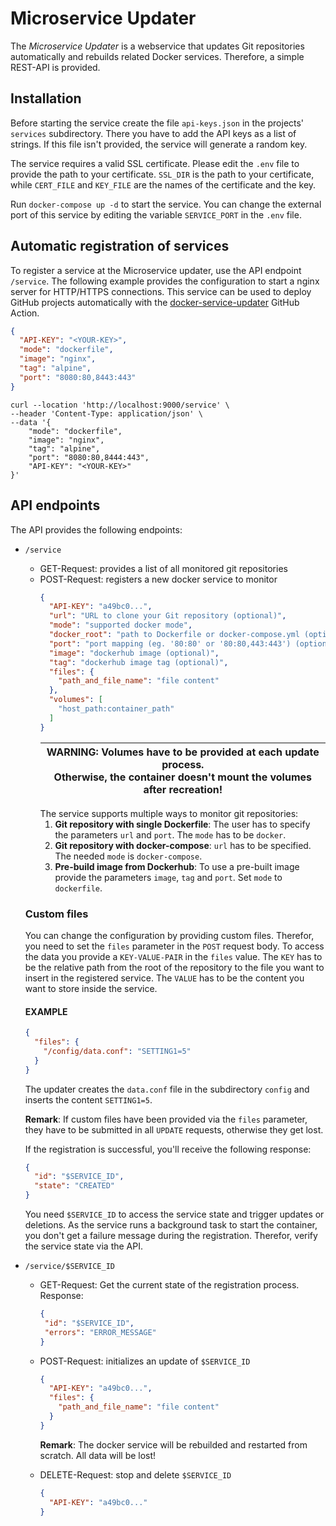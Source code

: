 # Microservice Updater

The *Microservice Updater* is a webservice that updates Git repositories
automatically and rebuilds related Docker services. Therefore, a simple
REST-API is provided.

## Installation
Before starting the service create the file `api-keys.json`
in the projects' `services` subdirectory. There you have to add the API keys as a
list of strings. If this file isn't provided, the service will generate a random key.

The service requires a valid SSL certificate. Please edit the `.env` file
to provide the path to your certificate. `SSL_DIR` is the path to 
your certificate, while `CERT_FILE` and `KEY_FILE` are the names of the
certificate and the key.

Run `docker-compose up -d` to start the service. You can change the external
port of this service by editing the variable `SERVICE_PORT` in the `.env`
file.

## Automatic registration of services
To register a service at the Microservice updater, use the API endpoint `/service`.
The following example provides the configuration to start a nginx server
for HTTP/HTTPS connections. This service can be used to deploy GitHub projects
automatically with the [docker-service-updater](https://github.com/MindMaster98/docker-service-updater)
GitHub Action.

```json
{
  "API-KEY": "<YOUR-KEY>",
  "mode": "dockerfile",
  "image": "nginx",
  "tag": "alpine",
  "port": "8080:80,8443:443"
}
```

```shell
curl --location 'http://localhost:9000/service' \
--header 'Content-Type: application/json' \
--data '{
    "mode": "dockerfile",
    "image": "nginx",
    "tag": "alpine",
    "port": "8080:80,8444:443",
    "API-KEY": "<YOUR-KEY>"
}'
```

## API endpoints
The API provides the following endpoints:
* `/service`
  * GET-Request: provides a list of all monitored git repositories
  * POST-Request: registers a new docker service to monitor
    ```json
    {
      "API-KEY": "a49bc0...",
      "url": "URL to clone your Git repository (optional)",
      "mode": "supported docker mode",
      "docker_root": "path to Dockerfile or docker-compose.yml (optional)",
      "port": "port mapping (eg. '80:80' or '80:80,443:443') (optional)",
      "image": "dockerhub image (optional)",
      "tag": "dockerhub image tag (optional)",
      "files": {
        "path_and_file_name": "file content"
      },
      "volumes": [
        "host_path:container_path"
      ]
    }
    ```
    | WARNING: Volumes have to be provided at each update process. <br/>Otherwise, the container doesn't mount the volumes after recreation! |
    |----------------------------------------------------------------------------------------------------------------------------------------|
    The service supports multiple ways to monitor git repositories:
    1. **Git repository with single Dockerfile**: The user has to specify the
    parameters `url` and `port`. The `mode` has to be `docker`.
    2. **Git repository with docker-compose**: `url` has to be specified.
    The needed `mode` is `docker-compose`.
    3. **Pre-build image from Dockerhub**: To use a pre-built image provide
    the parameters `image`, `tag` and `port`. Set `mode` to `dockerfile`.
  
  ### Custom files
  You can change the configuration by providing custom files. Therefor, you need to set the `files`
  parameter in the `POST` request body. To access the data you provide a `KEY-VALUE-PAIR` in the `files`
  value. The `KEY` has to be the relative path from the root of the repository to the file you want to
  insert in the registered service. The `VALUE` has to be the content you want to store inside the service.
  
  #### EXAMPLE
  ```json
  {
    "files": {
      "/config/data.conf": "SETTING1=5"
    }
  }
  ```
  The updater creates the `data.conf` file in the subdirectory `config` and inserts the content `SETTING1=5`.
  
  **Remark**: If custom files have been provided via the `files` parameter, they have to be submitted
  in all `UPDATE` requests, otherwise they get lost.
  
  If the registration is successful, you'll receive the following response:
  ```json
  {
    "id": "$SERVICE_ID", 
    "state": "CREATED"
  }
  ```
  You need `$SERVICE_ID` to access the service state and trigger updates or deletions. As the service
  runs a background task to start the container, you don't get a failure message during the registration.
  Therefor, verify the service state via the API.
* `/service/$SERVICE_ID`
  * GET-Request: Get the current state of the registration process. Response:
    ```json
    {
     "id": "$SERVICE_ID",
     "errors": "ERROR_MESSAGE"
    }
    ```
  * POST-Request: initializes an update of `$SERVICE_ID`
    ```json
    {
      "API-KEY": "a49bc0...",
      "files": {
        "path_and_file_name": "file content"
      }
    }
    ```
    **Remark**: The docker service will be rebuilded and restarted from scratch. All data will be lost!
    
  * DELETE-Request: stop and delete `$SERVICE_ID`
    ```json
    {
      "API-KEY": "a49bc0..."
    }
    ```
